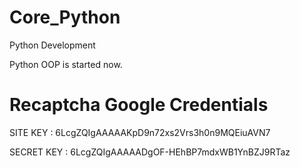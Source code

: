 # Core_Python
Python Development

Python OOP is started now.

# Recaptcha Google Credentials

SITE KEY : 6LcgZQIgAAAAAKpD9n72xs2Vrs3h0n9MQEiuAVN7

SECRET KEY : 6LcgZQIgAAAAADgOF-HEhBP7mdxWB1YnBZJ9RTaz
